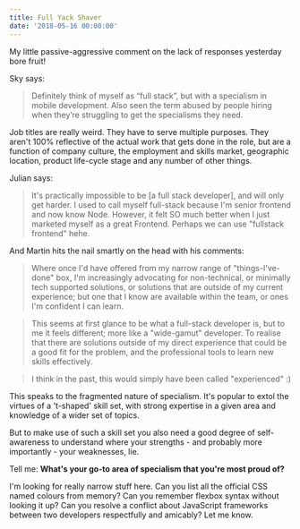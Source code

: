 ```yaml
---
title: Full Yack Shaver
date: '2018-05-16 00:00:00'
---
```


My little passive-aggressive comment on the lack of responses yesterday bore fruit!

Sky says:

> Definitely think of myself as “full stack”, but with a specialism in mobile development. Also seen the term abused by people hiring when they’re struggling to get the specialisms they need.

Job titles are really weird. They have to serve multiple purposes. They aren't 100% reflective of the actual work that gets done in the role, but are a function of company culture, the employment and skills market, geographic location, product life-cycle stage and any number of other things.

Julian says:

> It's practically impossible to be [a full stack developer], and will only get harder. I used to call myself full-stack because I'm senior frontend and now know Node. However, it felt SO much better when I just marketed myself as a great Frontend. Perhaps we can use "fullstack frontend" hehe.

And Martin hits the nail smartly on the head with his comments:

> Where once I'd have offered from my narrow range of "things-I've-done" box, I'm increasingly advocating for non-technical, or minimally tech supported solutions, or solutions that are outside of my current experience; but one that I know are available within the team, or ones I'm confident I can learn.

> This seems at first glance to be what a full-stack developer is, but to me it feels different; more like a "wide-gamut" developer. To realise that there are solutions outside of my direct experience that could be a good fit for the problem, and the professional tools to learn new skills effectively.

> I think in the past, this would simply have been called "experienced" :)

This speaks to the fragmented nature of specialism. It's popular to extol the virtues of a 't-shaped' skill set, with strong expertise in a given area and knowledge of a wider set of topics.

But to make use of such a skill set you also need a good degree of self-awareness to understand where your strengths - and probably more importantly - your weaknesses, lie.

Tell me: __What's your go-to area of specialism that you're most proud of?__ 

I'm looking for really narrow stuff here. Can you list all the official CSS named colours from memory? Can you remember flexbox syntax without looking it up? Can you resolve a conflict about JavaScript frameworks between two developers respectfully and amicably? Let me know.
